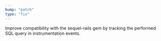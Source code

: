 ```yaml
---
bump: "patch"
type: "fix"
---
```


Improve compatibility with the sequel-rails gem by tracking the performed SQL query in instrumentation events.
